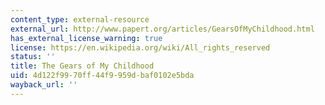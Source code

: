 ```yaml
---
content_type: external-resource
external_url: http://www.papert.org/articles/GearsOfMyChildhood.html
has_external_license_warning: true
license: https://en.wikipedia.org/wiki/All_rights_reserved
status: ''
title: The Gears of My Childhood
uid: 4d122f99-70ff-44f9-959d-baf0102e5bda
wayback_url: ''
---
```

